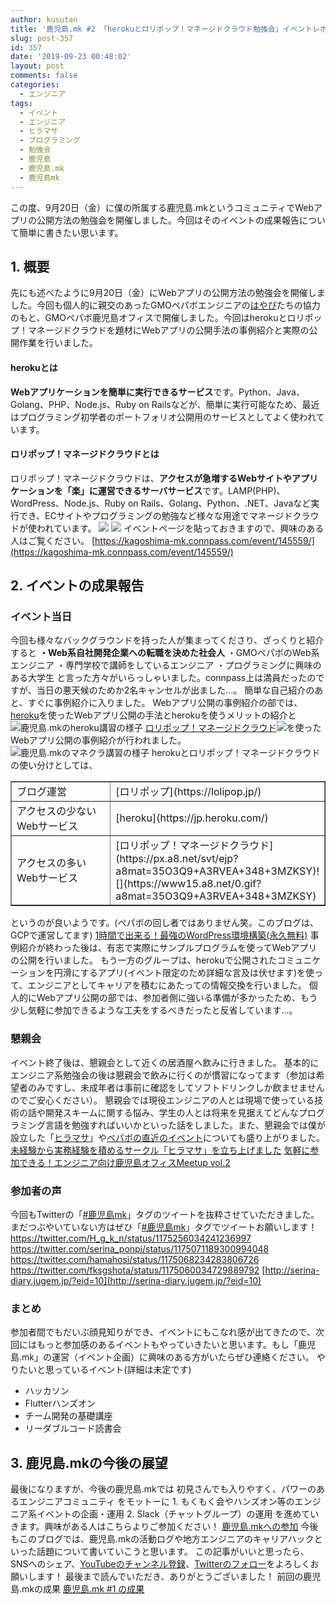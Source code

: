 ```yaml
---
author: kusutan
title: '鹿児島.mk #2 「herokuとロリポップ！マネージドクラウド勉強会」イベントレポ'
slug: post-357
id: 357
date: '2019-09-23 00:48:02'
layout: post
comments: false
categories:
  - エンジニア
tags:
  - イベント
  - エンジニア
  - ヒラマサ
  - プログラミング
  - 勉強会
  - 鹿児島
  - 鹿児島.mk
  - 鹿児島mk
---
```


この度、9月20日（金）に僕の所属する<span class="pinkline">鹿児島.mk</span>というコミュニティで<span class="pinkline">Webアプリの公開方法の勉強会</span>を開催しました。今回はそのイベントの成果報告について簡単に書きたい思います。

## 1\. 概要

先にも述べたように9月20日（金）にWebアプリの公開方法の勉強会を開催しました。今回も個人的に親交のあったGMOペパボエンジニアの[はやぴ](https://twitter.com/hayapi_ppb)たちの協力のもと、GMOペパボ鹿児島オフィスで開催しました。今回は<span class="pinkline">heroku</span>と<span class="pinkline">ロリポップ！マネージドクラウド</span>を題材にWebアプリの公開手法の事例紹介と実際の公開作業を行いました。

#### herokuとは

<span class="pinkline" style="font-weight: bold;">Webアプリケーションを簡単に実行できるサービス</span>です。Python、Java、Golang、PHP、Node.js、Ruby on Railsなどが、簡単に実行可能なため、最近はプログラミング初学者のポートフォリオ公開用のサービスとしてよく使われています。

#### ロリポップ！マネージドクラウドとは

ロリポップ！マネージドクラウドは、<span class="pinkline" style="font-weight: bold;">アクセスが急増するWebサイトやアプリケーションを「楽」に運営できるサーバサービス</span>です。LAMP(PHP)、WordPress、Node.js、Ruby on Rails、Golang、Python、.NET、Javaなど実行でき、ECサイトやプログラミングの勉強など様々な用途でマネージドクラウドが使われています。 [![](https://www27.a8.net/svt/bgt?aid=190921185611&wid=001&eno=01&mid=s00000000404022006000&mc=1)](https://px.a8.net/svt/ejp?a8mat=35O3Q9+A3RVEA+348+3N0NDT) ![](https://www19.a8.net/0.gif?a8mat=35O3Q9+A3RVEA+348+3N0NDT) イベントページを貼っておきますので、興味のある人はご覧ください。 [https://kagoshima-mk.connpass.com/event/145559/](https://kagoshima-mk.connpass.com/event/145559/)

## 2\. イベントの成果報告

### イベント当日

今回も様々なバックグラウンドを持った人が集まってくださり、ざっくりと紹介すると <span style="font-weight: bold;">・Web系自社開発企業への転職を決めた社会人</span> ・GMOペパボのWeb系エンジニア ・専門学校で講師をしているエンジニア ・プログラミングに興味のある大学生 と言った方々がいらっしゃいました。connpass上は満員だったのですが、当日の悪天候のためか2名キャンセルが出ました…。 簡単な自己紹介のあと、すぐに事例紹介に入りました。 Webアプリ公開の事例紹介の部では、[heroku](https://jp.heroku.com/)を使ったWebアプリ公開の手法とherokuを使うメリットの紹介と ![鹿児島.mkのheroku講習の様子](https://kusutan.com/wp-content/uploads/2019/09/b7bb2420-ee694f2uyaaxuay-1024x768.jpeg) [ロリポップ！マネージドクラウド](https://px.a8.net/svt/ejp?a8mat=35O3Q9+A3RVEA+348+3MZKSY)![](https://www15.a8.net/0.gif?a8mat=35O3Q9+A3RVEA+348+3MZKSY)を使ったWebアプリ公開の事例紹介が行われました。 ![鹿児島.mkのマネクラ講習の様子](https://kusutan.com/wp-content/uploads/2019/09/1b68dd88-20190920_194101-1024x768.jpg) herokuとロリポップ！マネージドクラウドの使い分けとしては、

<table style="border-collapse: collapse; width: 100%;" border="1">

<tbody>

<tr>

<td style="width: 50%;">ブログ運営</td>

<td style="width: 50%;">[ロリポップ](https://lolipop.jp/)</td>

</tr>

<tr>

<td style="width: 50%;">アクセスの少ないWebサービス</td>

<td style="width: 50%;">[heroku](https://jp.heroku.com/)</td>

</tr>

<tr>

<td style="width: 50%;">アクセスの多いWebサービス</td>

<td style="width: 50%;">[ロリポップ！マネージドクラウド](https://px.a8.net/svt/ejp?a8mat=35O3Q9+A3RVEA+348+3MZKSY)![](https://www15.a8.net/0.gif?a8mat=35O3Q9+A3RVEA+348+3MZKSY)</td>

</tr>

</tbody>

</table>

というのが良いようです。(ペパボの回し者ではありません笑。このブログは、GCPで運営してます) [1時間で出来る！最強のWordPress環境構築(永久無料)](https://qiita.com/ryuta69/items/dbb0db5cf7099b7a7cc4) 事例紹介が終わった後は、有志で実際に<span class="pinkline">サンプルプログラムを使ってWebアプリの公開</span>を行いました。 もう一方のグループは、herokuで公開されたコミュニケーションを円滑にするアプリ(イベント限定のため詳細な言及は伏せます)を使って、エンジニアとしてキャリアを積むにあたっての情報交換を行いました。 個人的にWebアプリ公開の部では、参加者側に強いる準備が多かったため、もう少し気軽に参加できるような工夫をするべきだったと反省しています…。

### 懇親会

イベント終了後は、懇親会として近くの居酒屋へ飲みに行きました。 基本的にエンジニア系勉強会の後は懇親会で飲みに行くのが慣習になってます（参加は希望者のみですし、未成年者は事前に確認をしてソフトドリンクしか飲ませませんのでご安心ください）。 懇親会では現役エンジニアの人とは現場で使っている技術の話や開発スキームに関する悩み、学生の人とは将来を見据えてどんなプログラミング言語を勉強すればいいかといった話をしました。また、懇親会では僕が設立した「[<span class="pinkline">ヒラマサ</span>](https://kusutan.com/?p=344)」や[<span class="pinkline">ペパボの直近のイベント</span>](https://kusutan.com/?p=344)についても盛り上がりました。 [未経験から実務経験を積めるサークル「ヒラマサ」を立ち上げました](https://kusutan.com/?p=344) [気軽に参加できる！エンジニア向け鹿児島オフィスMeetup vol.2](https://www.wantedly.com/projects/355297)

### 参加者の声

今回もTwitterの「[#鹿児島mk](https://twitter.com/search?q=%23鹿児島mk)」タグのツイートを抜粋させていただきました。まだつぶやいていない方はぜひ「[#鹿児島mk](https://twitter.com/search?q=%23鹿児島mk)」タグでツイートお願いします！ https://twitter.com/H_g_k_n/status/1175256034241236997 https://twitter.com/serina_ponpi/status/1175071189300994048 https://twitter.com/hamahosi/status/1175068234283806726 https://twitter.com/fksgshota/status/1175060034729889792 [http://serina-diary.jugem.jp/?eid=10](http://serina-diary.jugem.jp/?eid=10)

### まとめ

参加者間でもだいぶ顔見知りができ、イベントにもこなれ感が出てきたので、次回にはもっと参加感のあるイベントもやっていきたいと思います。もし「鹿児島.mk」の運営（イベント企画）に興味のある方がいたらぜひ連絡ください。 やりたいと思っているイベント(詳細は未定です)

*   ハッカソン
*   Flutterハンズオン
*   チーム開発の基礎講座
*   リーダブルコード読書会

## 3\. 鹿児島.mkの今後の展望

最後になりますが、今後の鹿児島.mkでは 初見さんでも入りやすく、パワーのあるエンジニアコミュニティ をモットーに 1\. もくもく会やハンズオン等のエンジニア系イベントの企画・運用 2\. Slack（チャットグループ）の運用 を進めていきます。興味がある人はこちらよりご参加ください！ [鹿児島.mkへの参加](https://join.slack.com/t/kagoshima-mk/shared_invite/enQtNzMxNzc3NTQ4NDM5LTI4NGU3NjQzYjZjNjI3MDU3MWU2YmMxNGJjNzU0N2NkOTg3MGJhZGZjZDUwYTkzMGRmMGQ1ZDNiNTVlYmNmNTQ) 今後もこのブログでは、鹿児島.mkの活動ログや地方エンジニアのキャリアハックといった話題について書いていこうと思います。 この記事がいいと思ったら、SNSへのシェア、[YouTubeのチャンネル登録](https://www.youtube.com/channel/UCuYiSs3MVn3BWtHPsGQ8vIA?sub_confirmation=1)、[Twitterのフォロー](https://twitter.com/kusutann)をよろしくお願いします！ 最後まで読んでいただき、ありがとうございました！ 前回の鹿児島.mkの成果 [鹿児島.mk #1 の成果](https://kusutan.com/?p=158)